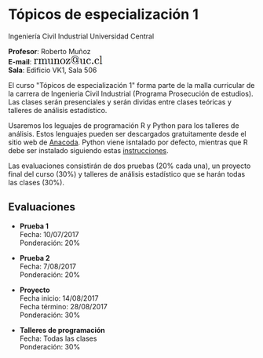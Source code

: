 # Tópicos de especialización 1

Ingeniería Civil Industrial
Universidad Central

**Profesor**:  Roberto Muñoz<br>
**E-mail**:  ![alt text](mail.jpg)<br>
**Sala**: Edificio VK1, Sala 506<br>

El curso "Tópicos de especialización 1" forma parte de la malla curricular de la carrera de Ingenieria Civil Industrial (Programa Prosecución de estudios). Las clases serán presenciales y serán dividas entre clases teóricas y talleres de análisis estadístico.

Usaremos los leguajes de programación R y Python para los talleres de análisis. Estos lenguajes pueden ser descargados gratuitamente desde el sitio web de [Anacoda](https://www.continuum.io/downloads). Python viene isntalado por defecto, mientras que R debe ser instalado siguiendo estas [instrucciones](https://conda.io/docs/r-with-conda.html#how-to-install-r-essentials).

Las evaluaciones consistirán de dos pruebas (20% cada una), un proyecto final del curso (30%) y talleres de análisis estadístico que se harán todas las clases (30%).

## Evaluaciones

- **Prueba 1**<br>
  Fecha:  10/07/2017<br>
  Ponderación: 20%<br>

- **Prueba 2**<br>
  Fecha: 7/08/2017<br>
  Ponderación: 20%<br>

- **Proyecto**<br>
  Fecha inicio: 14/08/2017<br>
  Fecha término: 28/08/2017<br>
  Ponderación: 30%<br>

- **Talleres de programación**<br>
  Fecha: Todas las clases<br>
  Ponderación: 30%<br>
